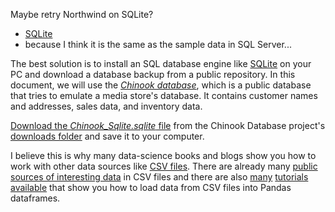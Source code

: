 Maybe retry Northwind on SQLite?
* [SQLite](https://database.guide/2-sample-databases-sqlite/)
* because I think it is the same as the sample data in SQL Server...




The best solution is to install an SQL database engine like [SQLite](https://www.sqlite.org/index.html) on your PC and download a database backup from a public repository. In this document, we will use the *[Chinook database](https://github.com/lerocha/chinook-database)*, which is a public database that tries to emulate a media store's database. It contains customer names and addresses, sales data, and inventory data.

[Download the *Chinook_Sqlite.sqlite* file](https://github.com/lerocha/chinook-database/blob/master/ChinookDatabase/DataSources/Chinook_Sqlite.sqlite) from the Chinook Database project's [downloads folder]() and save it to your computer.




I believe this is why many data-science books and blogs show you how to work with other data sources like [CSV files](https://en.wikipedia.org/wiki/Comma-separated_values). There are already many [public sources of interesting data](https://www.dropbase.io/post/top-11-open-and-public-data-sources) in CSV files and there are also [many](https://alongrandomwalk.com/2020/09/14/read-and-write-files-with-jupyter-notebooks/) [tutorials](https://www.digitalocean.com/community/tutorials/data-analysis-and-visualization-with-pandas-and-jupyter-notebook-in-python-3) [available](https://www.datacamp.com/tutorial/python-excel-tutorial) that show you how to load data from CSV files into Pandas dataframes. 





